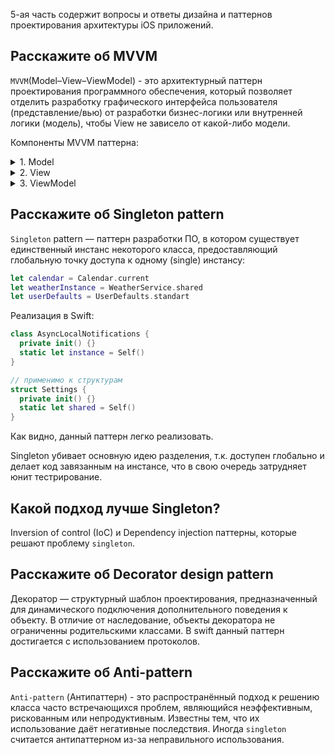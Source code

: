 5-ая часть содержит вопросы и ответы дизайна и паттернов проектирования архитектуры iOS приложений.

## Расскажите об MVVM

`MVVM`(Model–View–ViewModel) - это архитектурный паттерн проектирования программного обеспечения, который позволяет отделить разработку графического интерфейса пользователя (представление/вью) от разработки бизнес-логики или внутренней логики (модель), чтобы View не зависело от какой-либо модели.

Компоненты MVVM паттерна:

<details> 
  <summary>1. Model</summary>

  Представляет собой логику работы с данными и описание фундаментальных данных, необходимых для работы приложения.
</details> 

<details> 
  <summary>2. View</summary>

  Графический интерфейс (в контексте iOS — вьюхи) (окна, списки, кнопки и т. п.). Выступает подписчиком на событие изменения значений свойств или команд, предоставляемых ViewModel. В случае, если в ViewModel изменилось какое-либо свойство, то она оповещает всех подписчиков об этом, и View, в свою очередь, запрашивает обновлённое значение свойства из ViewModel.
</details> 

<details> 
  <summary>3. ViewModel</summary>

  Обёртка данных из модели, подлежащиx связыванию. То есть, ViewModel содержит Model, преобразованную к View, а также команды, которыми может пользоваться View, чтобы влиять на Model.
</details> 

## Расскажите об Singleton pattern

`Singleton` pattern — паттерн разработки ПО, в котором существует единственный инстанс некоторого класса, предоставляющий глобальную точку доступа к одному (single) инстансу:

```swift
let calendar = Calendar.current
let weatherInstance = WeatherService.shared
let userDefaults = UserDefaults.standart
```

Реализация в Swift:

```swift
class AsyncLocalNotifications {
  private init() {}
  static let instance = Self()
}

// применимо к структурам
struct Settings {
  private init() {}
  static let shared = Self()
}
```

Как видно, данный паттерн легко реализовать.

Singleton убивает основную идею разделения, т.к. доступен глобально и делает код завязанным на инстансе, что в свою очередь затрудняет юнит тестрирование.

## Какой подход лучше Singleton?

Inversion of control (IoC) и Dependency injection паттерны, которые решают проблему `singleton`.

## Расскажите об Decorator design pattern

Декоратор — структурный шаблон проектирования, предназначенный для динамического подключения дополнительного поведения к объекту. В отличие от наследование, объекты декоратора не ограниченны родительскими классами. В swift данный паттерн достигается с использованием протоколов.

## Расскажите об Anti-pattern

`Anti-pattern` (Антипаттерн) - это распространённый подход к решению класса часто встречающихся проблем, являющийся неэффективным, рискованным или непродуктивным. Известны тем, что их использование даёт негативные последствия.
Иногда `singleton` считается антипаттерном из-за неправильного использования.
